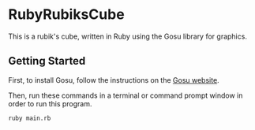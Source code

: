 # RubyRubiksCube

This is a rubik's cube, written in Ruby using the Gosu library for graphics.

## Getting Started

First, to install Gosu, follow the instructions on the [Gosu website](https://www.libgosu.org/ruby.html).

Then, run these commands in a terminal or command prompt window in order to run this program.

```bash
ruby main.rb
```
